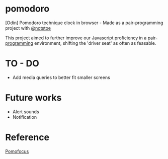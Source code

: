 # pomodoro
[Odin] Pomodoro technique clock in browser - Made as a pair-programming project with [@notstoe](https://github.com/notstoe)

This project aimed to further improve our Javascript proficiency in a [pair-programming](https://techcrunch.com/2012/03/17/pair-programming-considered-extremely-beneficial/) environment, shifting the 'driver seat' as often as feasable.

# TO - DO
- Add media queries to better fit smaller screens


# Future works
- Alert sounds
- Notification


# Reference
[Pomofocus](https://pomofocus.io)